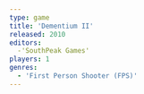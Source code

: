 ```yaml
---
type: game
title: 'Dementium II'
released: 2010
editors: 
  -'SouthPeak Games'
players: 1
genres:
  - 'First Person Shooter (FPS)'
---
```

